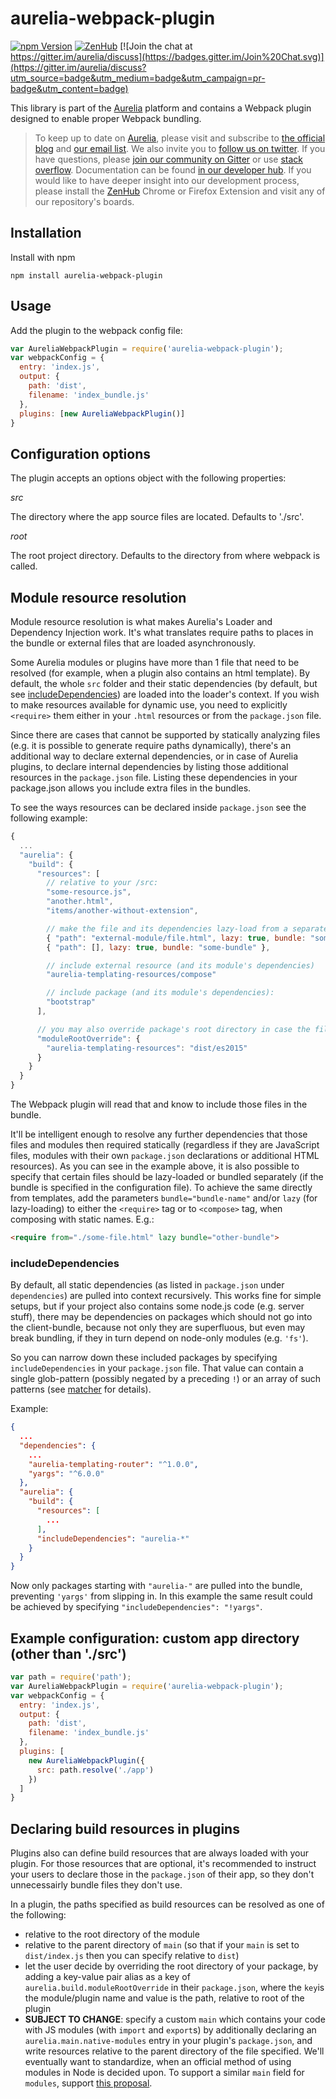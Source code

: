 # aurelia-webpack-plugin

[![npm Version](https://img.shields.io/npm/v/aurelia-webpack-plugin.svg)](https://www.npmjs.com/package/aurelia-webpack-plugin)
[![ZenHub](https://raw.githubusercontent.com/ZenHubIO/support/master/zenhub-badge.png)](https://zenhub.io)
[![Join the chat at https://gitter.im/aurelia/discuss](https://badges.gitter.im/Join%20Chat.svg)](https://gitter.im/aurelia/discuss?utm_source=badge&utm_medium=badge&utm_campaign=pr-badge&utm_content=badge)

This library is part of the [Aurelia](http://www.aurelia.io/) platform and contains a Webpack plugin designed to enable proper Webpack bundling.

> To keep up to date on [Aurelia](http://www.aurelia.io/), please visit and subscribe to [the official blog](http://blog.aurelia.io/) and [our email list](http://eepurl.com/ces50j). We also invite you to [follow us on twitter](https://twitter.com/aureliaeffect). If you have questions, please [join our community on Gitter](https://gitter.im/aurelia/discuss) or use [stack overflow](http://stackoverflow.com/search?q=aurelia). Documentation can be found [in our developer hub](http://aurelia.io/hub.html). If you would like to have deeper insight into our development process, please install the [ZenHub](https://zenhub.io) Chrome or Firefox Extension and visit any of our repository's boards.

## Installation

Install with npm

```
npm install aurelia-webpack-plugin
```

## Usage

Add the plugin to the webpack config file:

```javascript
var AureliaWebpackPlugin = require('aurelia-webpack-plugin');
var webpackConfig = {
  entry: 'index.js',
  output: {
    path: 'dist',
    filename: 'index_bundle.js'
  },
  plugins: [new AureliaWebpackPlugin()]
}
```

## Configuration options

The plugin accepts an options object with the following properties:

*src*

The directory where the app source files are located. Defaults to './src'.

*root*

The root project directory. Defaults to the directory from where webpack is called.

## Module resource resolution

Module resource resolution is what makes Aurelia's Loader and Dependency Injection work. It's what translates require paths to places in the bundle or external files that are loaded asynchronously.

Some Aurelia modules or plugins have more than 1 file that need to be resolved (for example, when a plugin also contains an html template).
By default, the whole `src` folder and their static dependencies (by default, but see [includeDependencies](#includeDependencies)) are loaded into the loader's context.
If you wish to make resources available for dynamic use, you need to explicitly `<require>` them either in your `.html` resources or from the `package.json` file.

Since there are cases that cannot be supported by statically analyzing files (e.g. it is possible to generate require paths dynamically), there's an additional way to declare external dependencies, or in case of Aurelia plugins, to declare internal dependencies by listing those additional resources in the `package.json` file. Listing these dependencies in your package.json allows you include extra files in the bundles.

To see the ways resources can be declared inside `package.json` see the following example:

```js
{
  ...
  "aurelia": {
    "build": {
      "resources": [
        // relative to your /src:
        "some-resource.js",
        "another.html",
        "items/another-without-extension",

        // make the file and its dependencies lazy-load from a separate bundle:
        { "path": "external-module/file.html", lazy: true, bundle: "some-bundle" },
        { "path": [], lazy: true, bundle: "some-bundle" },

        // include external resource (and its module's dependencies)
        "aurelia-templating-resources/compose"

        // include package (and its module's dependencies):
        "bootstrap"
      ],

      // you may also override package's root directory in case the file is located at a different place from either the child of main or module's root directory
      "moduleRootOverride": {
        "aurelia-templating-resources": "dist/es2015"
      }
    }
  }
}
```

The Webpack plugin will read that and know to include those files in the bundle.

It'll be intelligent enough to resolve any further dependencies that those files and modules then required statically (regardless if they are JavaScript files, modules with their own `package.json` declarations or additional HTML resources).
As you can see in the example above, it is also possible to specify that certain files should be lazy-loaded or bundled separately (if the bundle is specified in the configuration file). To achieve the same directly from templates, add the parameters `bundle="bundle-name"` and/or `lazy` (for lazy-loading) to either the `<require>` tag or to `<compose>` tag, when composing with static names. E.g.:

```html
<require from="./some-file.html" lazy bundle="other-bundle">
```

<a name="includeDependencies"></a>
### includeDependencies

By default, all static dependencies (as listed in `package.json` under `dependencies`) are pulled into context recursively. This works fine for simple setups, but if your project also contains some node.js code (e.g. server stuff), there may be dependencies on packages which should not go into the client-bundle, because not
only they are superfluous, but even may break bundling, if they in turn depend on node-only modules (e.g. `'fs'`).

So you can narrow down these included packages by specifying `includeDependencies` in your `package.json` file. That value can contain a single glob-pattern (possibly negated by a preceding `!`) or an array of such patterns (see [matcher](https://www.npmjs.com/package/matcher) for details).

Example:
```json
{
  ...
  "dependencies": {
    ...
    "aurelia-templating-router": "^1.0.0",
    "yargs": "^6.0.0"
  },
  "aurelia": {
    "build": {
      "resources": [
        ...
      ],
      "includeDependencies": "aurelia-*"
    }
  }
}
```

Now only packages starting with `"aurelia-"` are pulled into the bundle, preventing `'yargs'` from slipping in.
In this example the same result could be achieved by specifying `"includeDependencies": "!yargs"`.

## Example configuration: custom app directory (other than './src')

```javascript
var path = require('path');
var AureliaWebpackPlugin = require('aurelia-webpack-plugin');
var webpackConfig = {
  entry: 'index.js',
  output: {
    path: 'dist',
    filename: 'index_bundle.js'
  },
  plugins: [
    new AureliaWebpackPlugin({
      src: path.resolve('./app')
    })
  ]
}
```

## Declaring build resources in plugins

Plugins also can define build resources that are always loaded with your plugin. For those resources that are optional, it's recommended to instruct your users to declare those in the `package.json` of their app, so they don't unnecessairly bundle files they don't use.

In a plugin, the paths specified as build resources can be resolved as one of the following:
- relative to the root directory of the module
- relative to the parent directory of `main` (so that if your `main` is set to `dist/index.js` then you can specify relative to `dist`)
- let the user decide by overriding the root directory of your package, by adding a key-value pair alias as a key of `aurelia.build.moduleRootOverride` in their `package.json`, where the `key`is the module/plugin name and value is the path, relative to root of the plugin
- **SUBJECT TO CHANGE**: specify a custom `main` which contains your code with JS modules (with `import` and `export`s) by additionally declaring an `aurelia.main.native-modules` entry in your plugin's `package.json`, and write resources relative to the parent directory of the file specified. We'll eventually want to standardize, when an official method of using modules in Node is decided upon. To support a similar `main` field for `modules`, support [this proposal](https://github.com/dherman/defense-of-dot-js/blob/master/proposal.md).
